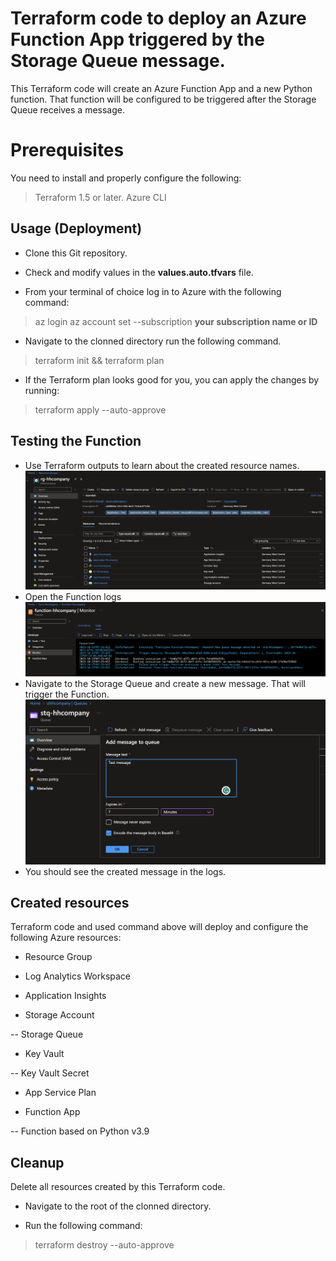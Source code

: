 
# Terraform code to deploy an Azure Function App triggered by the Storage Queue message.



This Terraform code will create an Azure Function App and a new Python function. That function will be configured to be triggered after the Storage Queue receives a message.




# Prerequisites



You need to install and properly configure the following:
> Terraform 1.5 or later.
> Azure CLI




## Usage (Deployment)



- Clone this Git repository.

- Check and modify values in the **values.auto.tfvars** file.
- From your terminal of choice log in to Azure with the following command:
> az login
> az account set --subscription **your subscription name or ID**
- Navigate to the clonned directory run the following command.

> terraform init && terraform plan

- If the Terraform plan looks good for you, you can apply the changes by running:

> terraform apply --auto-approve



## Testing the Function
- Use Terraform outputs to learn about the created resource names.
![Resource Group containing the created resources.](https://github.com/HovhannesHovakimyan/azure-function-app-terraform/blob/265753b4425f0110512733e9b60790f568689509/screenshots/ResourceGroup.png)
- Open the Function logs
![Showing Function logs output from Application Insights.](https://github.com/HovhannesHovakimyan/azure-function-app-terraform/blob/265753b4425f0110512733e9b60790f568689509/screenshots/FunctionLogs.png)
- Navigate to the Storage Queue and create a new message. That will trigger the Function.
![Creating a new message in the Storage Queue.](https://github.com/HovhannesHovakimyan/azure-function-app-terraform/blob/265753b4425f0110512733e9b60790f568689509/screenshots/StorageQueue.png)
- You should see the created message in the logs.




## Created resources



Terraform code and used command above will deploy and configure the following Azure resources:

- Resource Group

- Log Analytics Workspace

- Application Insights

- Storage Account

-- Storage Queue

- Key Vault

-- Key Vault Secret

- App Service Plan

- Function App

-- Function based on Python v3.9




## Cleanup



Delete all resources created by this Terraform code.



- Navigate to the root of the clonned directory.

- Run the following command:

> terraform destroy --auto-approve